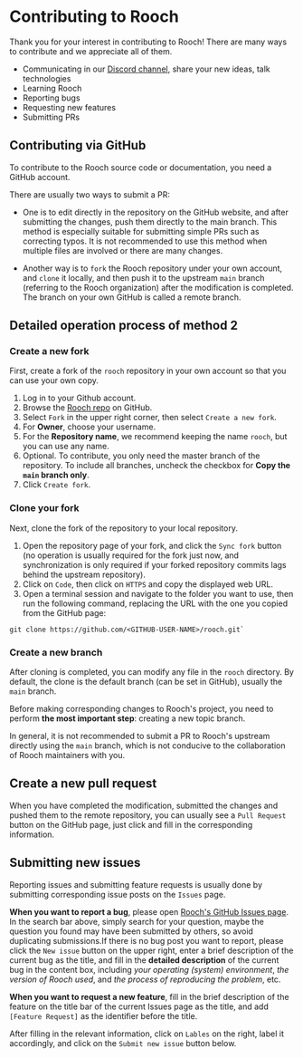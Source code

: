 # Contributing to Rooch

Thank you for your interest in contributing to Rooch! There are many ways to contribute and we appreciate all of them.

- Communicating in our [Discord channel](https://discord.gg/kgXEmHGB), share your new ideas, talk technologies
- Learning Rooch
- Reporting bugs
- Requesting new features
- Submitting PRs

## Contributing via GitHub

To contribute to the Rooch source code or documentation, you need a GitHub account.

There are usually two ways to submit a PR:

- One is to edit directly in the repository on the GitHub website, and after submitting the changes, push them directly to the main branch. This method is especially suitable for submitting simple PRs such as correcting typos. It is not recommended to use this method when multiple files are involved or there are many changes.

- Another way is to `fork` the Rooch repository under your own account, and `clone` it locally, and then push it to the upstream `main` branch (referring to the Rooch organization) after the modification is completed. The branch on your own GitHub is called a remote branch.

## Detailed operation process of method 2

### Create a new fork

First, create a fork of the `rooch` repository in your own account so that you can use your own copy.

1. Log in to your Github account.
2. Browse the [Rooch repo](https://github.com/rooch-network/rooch) on GitHub.
3. Select `Fork` in the upper right corner, then select `Create a new fork`.
4. For **Owner**, choose your username.
5. For the **Repository name**, we recommend keeping the name `rooch`, but you can use any name.
6. Optional. To contribute, you only need the master branch of the repository. To include all branches, uncheck the checkbox for **Copy the `main` branch only**.
7. Click `Create fork`.

### Clone your fork

Next, clone the fork of the repository to your local repository.

1. Open the repository page of your fork, and click the `Sync fork` button (no operation is usually required for the fork just now, and synchronization is only required if your forked repository commits lags behind the upstream repository).
2. Click on `Code`, then click on `HTTPS` and copy the displayed web URL.
3. Open a terminal session and navigate to the folder you want to use, then run the following command, replacing the URL with the one you copied from the GitHub page:

```shell
git clone https://github.com/<GITHUB-USER-NAME>/rooch.git` 
```

### Create a new branch

After cloning is completed, you can modify any file in the `rooch` directory. By default, the clone is the default branch (can be set in GitHub), usually the `main` branch.

Before making corresponding changes to Rooch's project, you need to perform **the most important step**: creating a new topic branch.

In general, it is not recommended to submit a PR to Rooch's upstream directly using the `main` branch, which is not conducive to the collaboration of Rooch maintainers with you.

## Create a new pull request

When you have completed the modification, submitted the changes and pushed them to the remote repository, you can usually see a `Pull Request` button on the GitHub page, just click and fill in the corresponding information.

## Submitting new issues

Reporting issues and submitting feature requests is usually done by submitting corresponding issue posts on the `Issues` page.

**When you want to report a bug**, please open [Rooch's GitHub Issues page](https://github.com/rooch-network/rooch/issues). In the search bar above, simply search for your question, maybe the question you found may have been submitted by others, so avoid duplicating submissions.If there is no bug post you want to report, please click the `New issue` button on the upper right, enter a brief description of the current bug as the title, and fill in the **detailed description** of the current bug in the content box, including *your operating (system) environment*, *the version of Rooch used*, and *the process of reproducing the problem*, etc.

**When you want to request a new feature**, fill in the brief description of the feature on the title bar of the current Issues page as the title, and add `[Feature Request]` as the identifier before the title.

After filling in the relevant information, click on `Lables` on the right, label it accordingly, and click on the `Submit new issue` button below.
